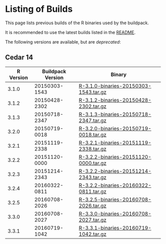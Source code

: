 # Listing of Builds

This page lists previous builds of the R binaries used by the buildpack.

It is recommended to use the latest builds listed in the [README](README.md#r-versions).

The following versions are available, but are _deprecated_:

## Cedar 14

| R Version | Buildpack Version | Binary |
|-----------|-------------------|--------|
| 3.1.0     | 20150303-1543     | [R-3.1.0-binaries-20150303-1543.tar.gz](https://heroku-buildpack-r.s3.amazonaws.com/cedar-14/R-3.1.0-binaries-20150303-1543.tar.gz) |
| 3.1.2     | 20150428-2302     | [R-3.1.2-binaries-20150428-2302.tar.gz](https://heroku-buildpack-r.s3.amazonaws.com/cedar-14/R-3.1.2-binaries-20150428-2302.tar.gz) |
| 3.1.3     | 20150718-2347     | [R-3.1.3-binaries-20150718-2347.tar.gz](https://heroku-buildpack-r.s3.amazonaws.com/cedar-14/R-3.1.3-binaries-20150718-2347.tar.gz) |
| 3.2.0     | 20150719-0018     | [R-3.2.0-binaries-20150719-0018.tar.gz](https://heroku-buildpack-r.s3.amazonaws.com/cedar-14/R-3.2.0-binaries-20150719-0018.tar.gz) |
| 3.2.1     | 20151119-2338     | [R-3.2.1-binaries-20151119-2338.tar.gz](https://heroku-buildpack-r.s3.amazonaws.com/cedar-14/R-3.2.1-binaries-20151119-2338.tar.gz) |
| 3.2.2     | 20151120-0000     | [R-3.2.2-binaries-20151120-0000.tar.gz](https://heroku-buildpack-r.s3.amazonaws.com/cedar-14/R-3.2.2-binaries-20151120-0000.tar.gz) |
| 3.2.3     | 20151214-2343     | [R-3.2.2-binaries-20151214-2343.tar.gz](https://heroku-buildpack-r.s3.amazonaws.com/cedar-14/R-3.2.3-binaries-20151214-2343.tar.gz) |
| 3.2.4     | 20160322-0811     | [R-3.2.2-binaries-20160322-0811.tar.gz](https://heroku-buildpack-r.s3.amazonaws.com/cedar-14/R-3.2.4-binaries-20160322-0811.tar.gz) |
| 3.2.5     | 20160708-2026     | [R-3.2.5-binaries-20160708-2026.tar.gz](https://heroku-buildpack-r.s3.amazonaws.com/cedar-14/R-3.2.5-binaries-20160708-2026.tar.gz) |
| 3.3.0     | 20160708-2027     | [R-3.3.0-binaries-20160708-2027.tar.gz](https://heroku-buildpack-r.s3.amazonaws.com/cedar-14/R-3.3.0-binaries-20160708-2027.tar.gz) |
| 3.3.1     | 20160719-1042     | [R-3.3.1-binaries-20160719-1042.tar.gz](https://heroku-buildpack-r.s3.amazonaws.com/cedar-14/R-3.3.1-binaries-20160719-1042.tar.gz) |
